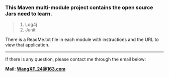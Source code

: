 ### This Maven multi-module project contains the open source Jars need to learn.
> 
>1. Log4j
>2. Junit

There is a ReadMe.txt file in each module with instructions 
and the URL to view that application.

*****
If there is any question, please contact me through the email below:
> 
**Mail: <WangXF_24@163.com>**
